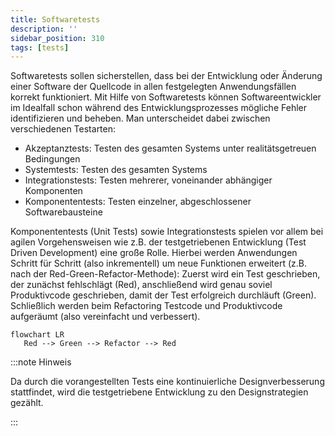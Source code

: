 ```yaml
---
title: Softwaretests
description: ''
sidebar_position: 310
tags: [tests]
---
```


Softwaretests sollen sicherstellen, dass bei der Entwicklung oder Änderung einer
Software der Quellcode in allen festgelegten Anwendungsfällen korrekt
funktioniert. Mit Hilfe von Softwaretests können Softwareentwickler im Idealfall
schon während des Entwicklungsprozesses mögliche Fehler identifizieren und
beheben. Man unterscheidet dabei zwischen verschiedenen Testarten:

- Akzeptanztests: Testen des gesamten Systems unter realitätsgetreuen
  Bedingungen
- Systemtests: Testen des gesamten Systems
- Integrationstests: Testen mehrerer, voneinander abhängiger Komponenten
- Komponententests: Testen einzelner, abgeschlossener Softwarebausteine

Komponententests (Unit Tests) sowie Integrationstests spielen vor allem bei
agilen Vorgehensweisen wie z.B. der testgetriebenen Entwicklung (Test Driven
Development) eine große Rolle. Hierbei werden Anwendungen Schritt für Schritt
(also inkrementell) um neue Funktionen erweitert (z.B. nach der
Red-Green-Refactor-Methode): Zuerst wird ein Test geschrieben, der zunächst
fehlschlägt (Red), anschließend wird genau soviel Produktivcode geschrieben,
damit der Test erfolgreich durchläuft (Green). Schließlich werden beim
Refactoring Testcode und Produktivcode aufgeräumt (also vereinfacht und
verbessert).

```mermaid
flowchart LR
   Red --> Green --> Refactor --> Red
```

:::note Hinweis

Da durch die vorangestellten Tests eine kontinuierliche Designverbesserung
stattfindet, wird die testgetriebene Entwicklung zu den Designstrategien
gezählt.

:::
